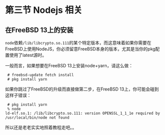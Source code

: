 # 第三节 Nodejs 相关

## 在FreeBSD 13上的安装

`node`依赖`/lib/libcrypto.so.111`的某个特定版本，而这意味着如果你需要在FreeBSD上使用NodeJS，你必须留意FreeBSD本身的版本，尤其是当你的pkg配置使用了latest源时。

一般而言，如果想要在FreeBSD 13上安装node+yarn，请这么做：

```
 # freebsd-update fetch install
 # pkg install yarn
```

如果你跳过了FreeBSD的升级而直接做第二步，在FreeBSD 13上，你可能会碰到这样子错误：

```
 # pkg install yarn
 % node
ld-elf.so.1: /lib/libcrypto.so.111: version OPENSSL_1_1_1e required by /usr/local/bin/node not found
```

所以还是老老实实地照着教程走吧。。
